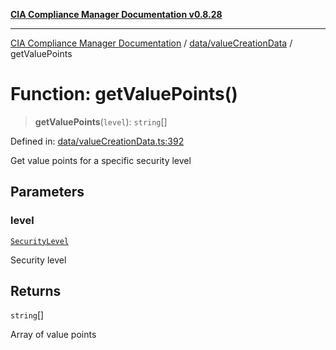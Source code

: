 [**CIA Compliance Manager Documentation v0.8.28**](../../../README.md)

***

[CIA Compliance Manager Documentation](../../../modules.md) / [data/valueCreationData](../README.md) / getValuePoints

# Function: getValuePoints()

> **getValuePoints**(`level`): `string`[]

Defined in: [data/valueCreationData.ts:392](https://github.com/Hack23/cia-compliance-manager/blob/7619f76b35999bc4eb3f6ff6c1e77c13be78f250/src/data/valueCreationData.ts#L392)

Get value points for a specific security level

## Parameters

### level

[`SecurityLevel`](../../../types/cia/type-aliases/SecurityLevel.md)

Security level

## Returns

`string`[]

Array of value points
